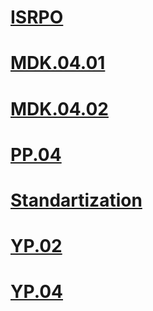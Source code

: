 # [ISRPO](https://disk.yandex.ru/client/disk/%D0%9C%D0%90%D0%9B%D0%98%D0%9A%D0%9E%D0%92/%D0%98%D0%A1%D0%A0%D0%9F%D0%9E)
# [MDK.04.01](https://disk.yandex.ru/client/disk/%D0%9C%D0%90%D0%9B%D0%98%D0%9A%D0%9E%D0%92/%D0%9C%D0%94%D0%9A.04.01)
# [MDK.04.02](https://disk.yandex.ru/client/disk/%D0%9C%D0%90%D0%9B%D0%98%D0%9A%D0%9E%D0%92/%D0%9C%D0%94%D0%9A.04.02)
# [PP.04](https://disk.yandex.ru/client/disk/%D0%9C%D0%90%D0%9B%D0%98%D0%9A%D0%9E%D0%92/%D0%9F%D0%9F.04)
# [Standartization](https://disk.yandex.ru/client/disk/%D0%9C%D0%90%D0%9B%D0%98%D0%9A%D0%9E%D0%92/%D0%A1%D1%82%D0%B0%D0%BD%D0%B4%D0%B0%D1%80%D1%82%D0%B8%D0%B7%D0%B0%D1%86%D0%B8%D1%8F)
# [YP.02](https://disk.yandex.ru/client/disk/%D0%9C%D0%90%D0%9B%D0%98%D0%9A%D0%9E%D0%92/%D0%A3%D0%9F.02)
# [YP.04](https://disk.yandex.ru/client/disk/%D0%9C%D0%90%D0%9B%D0%98%D0%9A%D0%9E%D0%92/%D0%A3%D0%9F.04)
